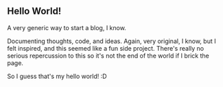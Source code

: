 ## Hello World!
A very generic way to start a blog, I know. 

Documenting thoughts, code, and ideas. Again, very original, I know, but I felt
inspired, and this seemed like a fun side project. There's really no serious 
repercussion to this so it's not the end of the world if I brick the page.

So I guess that's my hello world! :D
